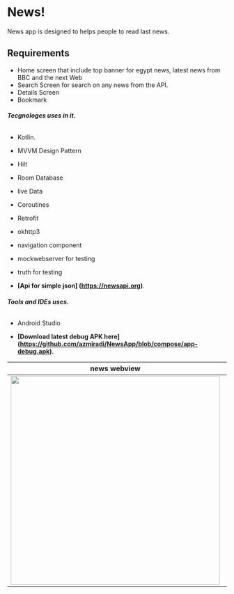 # News!
News app is designed to helps people to read last news.

## Requirements
*   Home screen that include top banner for egypt news, latest news from BBC and the next Web
*   Search Screen for search on any news from the API.
*   Details Screen 
*  Bookmark 

 ###### **Tecgnologes uses in it.**
 * Kotlin.
 * MVVM Design Pattern
 * Hilt
 * Room Database
 * live Data
 * Coroutines
 * Retrofit
 * okhttp3
 * navigation component
 * mockwebserver for testing
 * truth for testing
 
 *  **[Api for simple json] (https://newsapi.org)**.

  ###### **Tools and IDEs uses.**
* Android Studio

*   **[Download latest debug APK here] (https://github.com/azmiradi/NewsApp/blob/compose/app-debug.apk)**.
 
 
| news webview | saved news |
| --------------- | ---------------- | 
| <img src="news_details_web_view.png" height="480"> | <img src="saved_news_screen.png" height="480"> |

<!--Galaxy A 72-->
